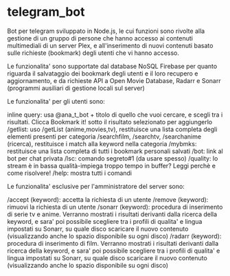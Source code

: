 # telegram_bot

Bot per telegram sviluppato in Node.js, le cui funzioni sono rivolte alla gestione di un gruppo di persone che hanno accesso ai contenuti
multimediali di un server Plex, e all'inserimento di nuovi contenuti basato sulle richieste (bookmark) degli utenti che vi hanno accesso.

Le funzionalita' sono supportate dal database NoSQL Firebase per quanto riguarda il salvataggio dei bookmark degli utenti e il loro recupero
e aggiornamento, e da richieste API a Open Movie Database, Radarr e Sonarr (programmi ausiliari di gestione locali sul server)

Le funzionalita' per gli utenti sono:

inline query: usa @ana_t_bot + titolo di quello che vuoi cercare, e scegli tra i risultati. Clicca Bookmark it! 
                sotto il risultato selezionato per aggiungerlo
/getlist: uso /getList (anime,movies,tv), restituisce una lista completa degli elementi presenti per categoria
/searchfilm, /searchtv, /searchanime (ricerca), restituisce i match alla keyword nella categoria
/mybmks: restituisce una lista completa di tutti i bookmark personali salvati
/bot: link al bot per chat privata
/lsc: comando segreto#1 (da usare spesso)
/quality: lo stream è in bassa qualità-impiega troppo tempo in buffer? Leggi perchè e come risolvere!
/help: mostra tutti i comandi

Le funzionalita' esclusive per l'amministratore del server sono:

/accept (keyword): accetta la richiesta di un utente
/remove (keyword): rimuovi la richiesta di un utente
/sonarr (keyword): procedura di inserimento di serie tv e anime. Verranno mostrati i risultati derivanti dalla ricerca della keyword,
                   e sara' poi possibile scegliere tra i profili di qualita' e lingua impostati su Sonarr, su quale disco scaricare il
                   nuovo contenuto (visualizzando anche lo spazio disponibile su ogni disco)
/radarr (keyword): procedura di inserimento di film. Verranno mostrati i risultati derivanti dalla ricerca della keyword,
                   e sara' poi possibile scegliere tra i profili di qualita' e lingua impostati su Sonarr, su quale disco scaricare il
                   nuovo contenuto (visualizzando anche lo spazio disponibile su ogni disco)
